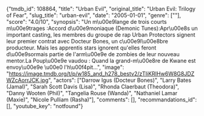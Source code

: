 {"tmdb_id": 108864, "title": "Urban Evil", "original_title": "Urban Evil: Trilogy of Fear", "slug_title": "urban-evil", "date": "2005-01-01", "genre": [""], "score": "4.0/10", "synopsis": "Un m\u00e9lange de trois courts m\u00e9trages :Accord d\u00e9moniaque (Demonic Tunes):Apr\u00e8s un important casting, les membres du groupe de rap Urban Protectors signent leur premier contrat avec Docteur Bones, un c\u00e9l\u00e8bre producteur. Mais les apprentis stars ignorent qu'elles feront d\u00e9sormais partie de l'arm\u00e9e de zombies de leur nouveau mentor.La Poup\u00e9e vaudou : Quand la grand-m\u00e8re de Kwane est envoy\u00e9e \u00e0 l'h\u00f4pit...", "image": "https://image.tmdb.org/t/p/w185_and_h278_bestv2/zTIiKRIHw6W8G8JDZWZcAorrJCK.jpg", "actors": ["Darrow Igus (Docteur Bones)", "Larry Bates (Jamal)", "Sarah Scott Davis (Lisa)", "Rhonda Claerbaut (Theodora)", "Danny Wooten (Phil)", "Tangelia Rouse (Wanda)", "Nathaniel Lamar (Maxie)", "Nicole Pulliam (Rasha)"], "comments": [], "recommandations_id": [], "youtube_key": "notfound"}